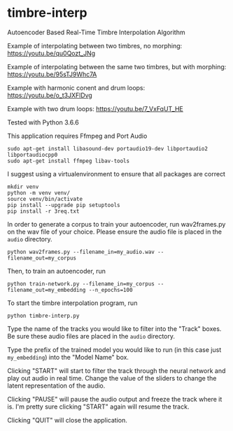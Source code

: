 # timbre-interp
Autoencoder Based Real-Time Timbre Interpolation Algorithm 

Example of interpolating between two timbres, no morphing: 
https://youtu.be/qu0Qozt_JNg

Example of interpolating between the same two timbres, but with morphing:
https://youtu.be/95sTJ9Whc7A

Example with harmonic conent and drum loops:
https://youtu.be/o_t3JXFlDvg

Example with two drum loops: 
https://youtu.be/7_VxFqUT_HE 


Tested with Python 3.6.6 

This application requires Ffmpeg and Port Audio 

```
sudo apt-get install libasound-dev portaudio19-dev libportaudio2 libportaudiocpp0
sudo apt-get install ffmpeg libav-tools
```

I suggest using a virtualenvironment to ensure that all packages are correct

```
mkdir venv
python -m venv venv/
source venv/bin/activate
pip install --upgrade pip setuptools
pip install -r 3req.txt
```

In order to generate a corpus to train your autoencoder, run wav2frames.py on the wav file of your choice. Please ensure the audio file is placed in the ```audio``` directory.
```
python wav2frames.py --filename_in=my_audio.wav --filename_out=my_corpus
```

Then, to train an autoencoder, run 
```
python train-network.py --filename_in=my_corpus --filename_out=my_embedding --n_epochs=100
```

To start the timbre interpolation program, run 

```
python timbre-interp.py
```

Type the name of the tracks you would like to filter into the "Track" boxes. Be sure these audio files are placed in the ```audio``` directory.

Type the prefix of the trained model you would like to run (in this case just ```my_embedding```) into the "Model Name" box.

Clicking "START" will start to filter the track through the neural network and play out audio in real time. Change the value of the sliders to change the latent representation of the audio. 

Clicking "PAUSE" will pause the audio output and freeze the track where it is. I'm pretty sure clicking "START" again will resume the track.

Clicking "QUIT" will close the application.




